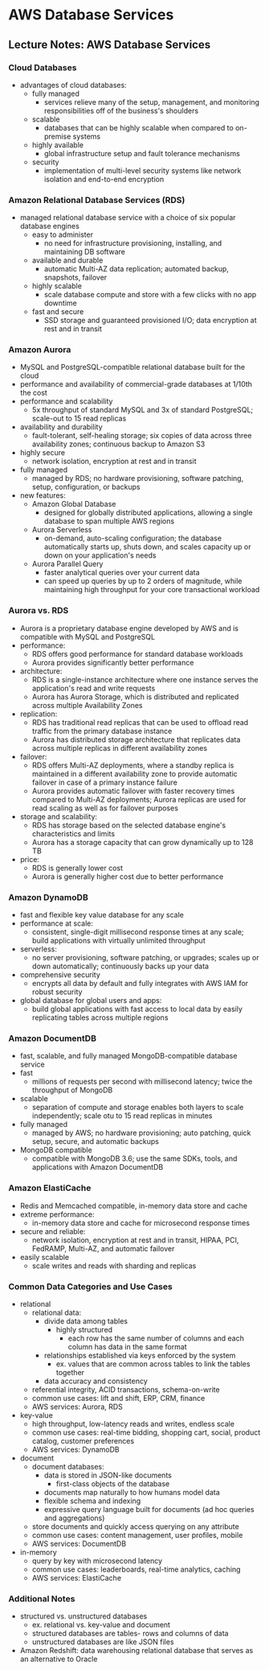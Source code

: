 # AWS Database Services

## Lecture Notes: AWS Database Services

### Cloud Databases

* advantages of cloud databases:
  * fully managed
    * services relieve many of the setup, management, and monitoring responsibilities off of the business's shoulders
  * scalable
    * databases that can be highly scalable when compared to on-premise systems
  * highly available
    * global infrastructure setup and fault tolerance mechanisms
  * security
    * implementation of multi-level security systems like network isolation and end-to-end encryption

### Amazon Relational Database Services (RDS)

* managed relational database service with a choice of six popular database engines
  * easy to administer
    * no need for infrastructure provisioning, installing, and maintaining DB software
  * available and durable
    * automatic Multi-AZ data replication; automated backup, snapshots, failover
  * highly scalable
    * scale database compute and store with a few clicks with no app downtime
  * fast and secure
    * SSD storage and guaranteed provisioned I/O; data encryption at rest and in transit

### Amazon Aurora

* MySQL and PostgreSQL-compatible relational database built for the cloud
* performance and availability of commercial-grade databases at 1/10th the cost
* performance and scalability
  * 5x throughput of standard MySQL and 3x of standard PostgreSQL; scale-out to 15 read replicas
* availability and durability
  * fault-tolerant, self-healing storage; six copies of data across three availability zones; continuous backup to Amazon S3
* highly secure
  * network isolation, encryption at rest and in transit
* fully managed
  * managed by RDS; no hardware provisioning, software patching, setup, configuration, or backups
* new features:
  * Amazon Global Database
    * designed for globally distributed applications, allowing a single database to span multiple AWS regions
  * Aurora Serverless
    * on-demand, auto-scaling configuration; the database automatically starts up, shuts down, and scales capacity up or down on your application's needs
  * Aurora Parallel Query
    * faster analytical queries over your current data
    * can speed up queries by up to 2 orders of magnitude, while maintaining high throughput for your core transactional workload

### Aurora vs. RDS

* Aurora is a proprietary database engine developed by AWS and is compatible with MySQL and PostgreSQL
* performance:
  * RDS offers good performance for standard database workloads
  * Aurora provides significantly better performance
* architecture:
  * RDS is a single-instance architecture where one instance serves the application's read and write requests
  * Aurora has Aurora Storage, which is distributed and replicated across multiple Availability Zones
* replication:
  * RDS has traditional read replicas that can be used to offload read traffic from the primary database instance
  * Aurora has distributed storage architecture that replicates data across multiple replicas in different availability zones
* failover:
  * RDS offers Multi-AZ deployments, where a standby replica is maintained in a different availability zone to provide automatic failover in case of a primary instance failure
  * Aurora provides automatic failover with faster recovery times compared to Multi-AZ deployments; Aurora replicas are used for read scaling as well as for failover purposes
* storage and scalability:
  * RDS has storage based on the selected database engine's characteristics and limits
  * Aurora has a storage capacity that can grow dynamically up to 128 TB
* price:
  * RDS is generally lower cost
  * Aurora is generally higher cost due to better performance

### Amazon DynamoDB

* fast and flexible key value database for any scale
* performance at scale:
  * consistent, single-digit millisecond response times at any scale; build applications with virtually unlimited throughput
* serverless:
  * no server provisioning, software patching, or upgrades; scales up or down automatically; continuously backs up your data
* comprehensive security
  * encrypts all data by default and fully integrates with AWS IAM for robust security
* global database for global users and apps:
  * build global applications with fast access to local data by easily replicating tables across multiple regions

### Amazon DocumentDB

* fast, scalable, and fully managed MongoDB-compatible database service
* fast
  * millions of requests per second with millisecond latency; twice the throughput of MongoDB
* scalable
  * separation of compute and storage enables both layers to scale independently; scale otu to 15 read replicas in minutes
* fully managed
  * managed by AWS; no hardware provisioning; auto patching, quick setup, secure, and automatic backups
* MongoDB compatible
  * compatible with MongoDB 3.6; use the same SDKs, tools, and applications with Amazon DocumentDB

### Amazon ElastiCache

* Redis and Memcached compatible, in-memory data store and cache
* extreme performance:
  * in-memory data store and cache for microsecond response times
* secure and reliable:
  * network isolation, encryption at rest and in transit, HIPAA, PCI, FedRAMP, Multi-AZ, and automatic failover
* easily scalable
  * scale writes and reads with sharding and replicas

### Common Data Categories and Use Cases

* relational
  * relational data:
    * divide data among tables
      * highly structured
        * each row has the same number of columns and each column has data in the same format
    * relationships established via keys enforced by the system
      * ex. values that are common across tables to link the tables together
    * data accuracy and consistency
  * referential integrity, ACID transactions, schema-on-write
  * common use cases: lift and shift, ERP, CRM, finance
  * AWS services: Aurora, RDS
* key-value
  * high throughput, low-latency reads and writes, endless scale
  * common use cases: real-time bidding, shopping cart, social, product catalog, customer preferences
  * AWS services: DynamoDB
* document
  * document databases:
    * data is stored in JSON-like documents
      * first-class objects of the database
    * documents map naturally to how humans model data
    * flexible schema and indexing
    * expressive query language built for documents (ad hoc queries and aggregations)
  * store documents and quickly access querying on any attribute
  * common use cases: content management, user profiles, mobile
  * AWS services: DocumentDB
* in-memory
  * query by key with microsecond latency
  * common use cases: leaderboards, real-time analytics, caching
  * AWS services: ElastiCache

### Additional Notes

* structured vs. unstructured databases
  * ex. relational vs. key-value and document
  * structured databases are tables- rows and columns of data
  * unstructured databases are like JSON files
* Amazon Redshift: data warehousing relational database that serves as an alternative to Oracle
